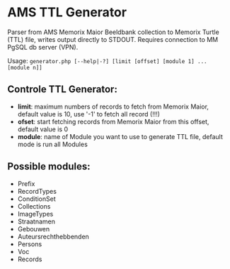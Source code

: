 # AMS TTL Generator

Parser from AMS Memorix Maior Beeldbank collection to Memorix Turtle (TTL) file,
writes output directly to STDOUT. Requires connection to MM PgSQL db server (VPN).

Usage: 
   `generator.php [--help|-?] [limit [offset] [module 1] ... [module n]]`

## Controle TTL Generator:
 - **limit**: maximum numbers of records to fetch from Memorix Maior, default value is 10, use '-1' to fetch all record (!!!)
 - **ofset**: start fetching records from Memorix Maior from this offset, default value is 0
 - **module**: name of Module you want to use to generate TTL file, default mode is run all Modules

## Possible modules: 
 - Prefix
 - RecordTypes
 - ConditionSet
 - Collections
 - ImageTypes
 - Straatnamen
 - Gebouwen
 - Auteursrechthebbenden
 - Persons
 - Voc
 - Records

